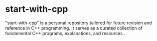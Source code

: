 # start-with-cpp
"start-with-cpp" is a personal repository tailored for future revision and reference in C++ programming. It serves as a curated collection of fundamental C++ programs, explanations, and resources .
